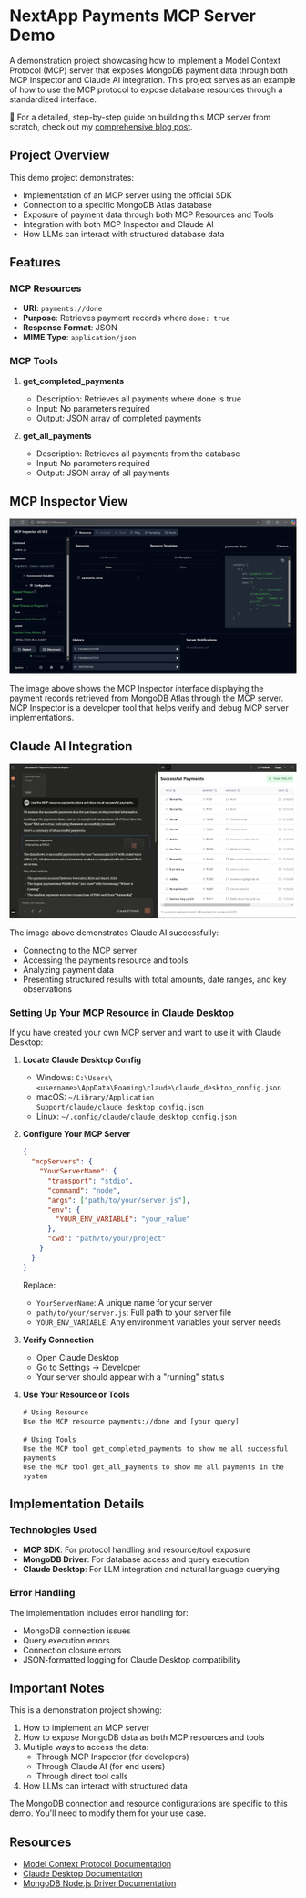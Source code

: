 # NextApp Payments MCP Server Demo

A demonstration project showcasing how to implement a Model Context Protocol (MCP) server that exposes MongoDB payment data through both MCP Inspector and Claude AI integration. This project serves as an example of how to use the MCP protocol to expose database resources through a standardized interface.

📝 For a detailed, step-by-step guide on building this MCP server from scratch, check out my [comprehensive blog post](https://dev.to/denyme24/model-context-protocol-mcp-explained-built-from-scratch-4fpa).

## Project Overview

This demo project demonstrates:

- Implementation of an MCP server using the official SDK
- Connection to a specific MongoDB Atlas database
- Exposure of payment data through both MCP Resources and Tools
- Integration with both MCP Inspector and Claude AI
- How LLMs can interact with structured database data

## Features

### MCP Resources

- **URI**: `payments://done`
- **Purpose**: Retrieves payment records where `done: true`
- **Response Format**: JSON
- **MIME Type**: `application/json`

### MCP Tools

1. **get_completed_payments**

   - Description: Retrieves all payments where done is true
   - Input: No parameters required
   - Output: JSON array of completed payments

2. **get_all_payments**
   - Description: Retrieves all payments from the database
   - Input: No parameters required
   - Output: JSON array of all payments

## MCP Inspector View

![MCP Inspector showing payment records](mcp_inspector.png)

The image above shows the MCP Inspector interface displaying the payment records retrieved from MongoDB Atlas through the MCP server. MCP Inspector is a developer tool that helps verify and debug MCP server implementations.

## Claude AI Integration

![Claude LLM Result](claude_llm_result.png)

The image above demonstrates Claude AI successfully:

- Connecting to the MCP server
- Accessing the payments resource and tools
- Analyzing payment data
- Presenting structured results with total amounts, date ranges, and key observations

### Setting Up Your MCP Resource in Claude Desktop

If you have created your own MCP server and want to use it with Claude Desktop:

1. **Locate Claude Desktop Config**

   - Windows: `C:\Users\<username>\AppData\Roaming\claude\claude_desktop_config.json`
   - macOS: `~/Library/Application Support/claude/claude_desktop_config.json`
   - Linux: `~/.config/claude/claude_desktop_config.json`

2. **Configure Your MCP Server**

   ```json
   {
     "mcpServers": {
       "YourServerName": {
         "transport": "stdio",
         "command": "node",
         "args": ["path/to/your/server.js"],
         "env": {
           "YOUR_ENV_VARIABLE": "your_value"
         },
         "cwd": "path/to/your/project"
       }
     }
   }
   ```

   Replace:

   - `YourServerName`: A unique name for your server
   - `path/to/your/server.js`: Full path to your server file
   - `YOUR_ENV_VARIABLE`: Any environment variables your server needs

3. **Verify Connection**

   - Open Claude Desktop
   - Go to Settings → Developer
   - Your server should appear with a "running" status

4. **Use Your Resource or Tools**

   ```
   # Using Resource
   Use the MCP resource payments://done and [your query]

   # Using Tools
   Use the MCP tool get_completed_payments to show me all successful payments
   Use the MCP tool get_all_payments to show me all payments in the system
   ```

## Implementation Details

### Technologies Used

- **MCP SDK**: For protocol handling and resource/tool exposure
- **MongoDB Driver**: For database access and query execution
- **Claude Desktop**: For LLM integration and natural language querying

### Error Handling

The implementation includes error handling for:

- MongoDB connection issues
- Query execution errors
- Connection closure errors
- JSON-formatted logging for Claude Desktop compatibility

## Important Notes

This is a demonstration project showing:

1. How to implement an MCP server
2. How to expose MongoDB data as both MCP resources and tools
3. Multiple ways to access the data:
   - Through MCP Inspector (for developers)
   - Through Claude AI (for end users)
   - Through direct tool calls
4. How LLMs can interact with structured data

The MongoDB connection and resource configurations are specific to this demo. You'll need to modify them for your use case.

## Resources

- [Model Context Protocol Documentation](https://modelcontextprotocol.io/)
- [Claude Desktop Documentation](https://claude.ai/docs)
- [MongoDB Node.js Driver Documentation](https://mongodb.github.io/node-mongodb-native/)
